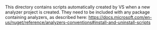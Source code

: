 This directory contains scripts automatically created by VS when a new analyzer project is created.
They need to be included with any package containing analyzers, as described here: https://docs.microsoft.com/en-us/nuget/reference/analyzers-conventions#install-and-uninstall-scripts
